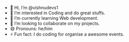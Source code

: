 - 👋 Hi, I’m @vishnudevs1
- 👀 I’m interested in Coding and do great stuffs.
- 🌱 I’m currently learning Web development.
- 💞️ I’m looking to collaborate on my projects.
- 😄 Pronouns: he/him
- ⚡ Fun fact: I do coding for organise a awesome events.

<!---
vishnudevs1/vishnudevs1 is a ✨ special ✨ repository because its `README.md` (this file) appears on your GitHub profile.
You can click the Preview link to take a look at your changes.
--->
